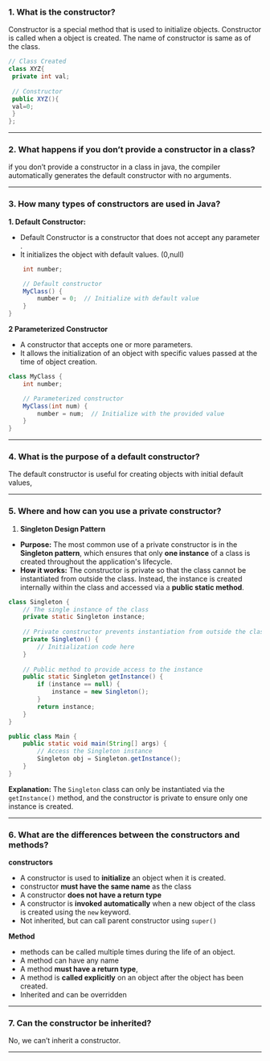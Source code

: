 ### 1. What is the constructor?

Constructor is a special method that is used to initialize objects. Constructor is called when a object is created. The name of constructor is same as of the class.

```java
// Class Created  
class XYZ{  
 private int val;  
    
 // Constructor  
 public XYZ(){  
 val=0;  
 }  
};
```

---
### 2. What happens if you don’t provide a constructor in a class?
if you don’t provide a constructor in a class in java, the compiler automatically generates the default constructor with no arguments.

---

### 3. How many types of constructors are used in Java?
**1. Default Constructor:** 

 - Default Constructor is a constructor that does not accept any parameter .
 - It initializes the object with default values. (0,null)
```java class MyClass {
    int number;

    // Default constructor
    MyClass() {
        number = 0;  // Initialize with default value
    }
}
```

**2 Parameterized Constructor**

- A constructor that accepts one or more parameters.
- It allows the initialization of an object with specific values passed at the time of object creation.
```java
class MyClass {
    int number;

    // Parameterized constructor
    MyClass(int num) {
        number = num;  // Initialize with the provided value
    }
}
```
---
### 4. What is the purpose of a default constructor?
The default constructor is useful for creating objects with initial default values,

--- 

### 5. Where and how can you use a private constructor?
1. **Singleton Design Pattern**
-   **Purpose:** The most common use of a private constructor is in the **Singleton pattern**, which ensures that only **one instance** of a class is created throughout the application's lifecycle.
-   **How it works:** The constructor is private so that the class cannot be instantiated from outside the class. Instead, the instance is created internally within the class and accessed via a **public static method**.
```java
class Singleton {
    // The single instance of the class
    private static Singleton instance;
    
    // Private constructor prevents instantiation from outside the class
    private Singleton() {
        // Initialization code here
    }
    
    // Public method to provide access to the instance
    public static Singleton getInstance() {
        if (instance == null) {
            instance = new Singleton();
        }
        return instance;
    }
}

public class Main {
    public static void main(String[] args) {
        // Access the Singleton instance
        Singleton obj = Singleton.getInstance();
    }
}
```
**Explanation:** The `Singleton` class can only be instantiated via the `getInstance()` method, and the constructor is private to ensure only one instance is created.

---

### 6. What are the differences between the constructors and methods?

**constructors** 

 - A constructor is used to **initialize** an object when it is created.
 - constructor **must have the same name** as the class
 - A constructor **does not have a return type**
 - A constructor is **invoked automatically** when a new object of the class is created using the `new` keyword.
 - Not inherited, but can call parent constructor using `super()`

**Method**

 - methods can be called multiple times during the life of an object.
 - A method can have any name
 - A method **must have a return type**,
 - A method is **called explicitly** on an object after the object has been created.
 - Inherited and can be overridden

---

### 7. Can the constructor be inherited?

No, we can’t inherit a constructor.

---
